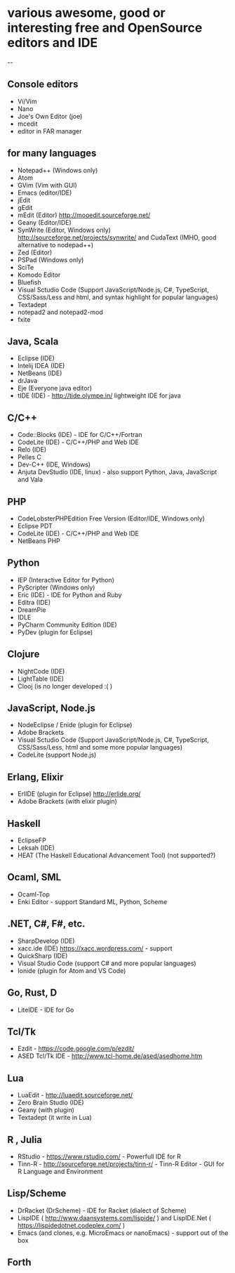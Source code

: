# various awesome, good or interesting free and OpenSource editors and IDE

--

## Console editors

- Vi/Vim
- Nano
- Joe's Own Editor (joe)
- mcedit
- editor in FAR manager

## for many languages

- Notepad++ (Windows only)
- Atom
- GVim (Vim with GUI)
- Emacs (editor/IDE)
- jEdit
- gEdit
- mEdit (Editor) http://mooedit.sourceforge.net/
- Geany (Editor/IDE)
- SynWrite (Editor, Windows only) http://sourceforge.net/projects/synwrite/ and CudaText (IMHO, good alternative to nodepad++)
- Zed (Editor)
- PSPad (Windows only)
- SciTe
- Komodo Editor
- Bluefish
- Visual Sctudio Code (Support JavaScript/Node.js, C#, TypeScript, CSS/Sass/Less and html, and syntax highlight for popular languages)
- Textadept
- notepad2 and notepad2-mod
- fxite 

## Java, Scala

- Eclipse (IDE)
- Intelij IDEA (IDE)
- NetBeans (IDE)
- drJava
- Eje (Everyone java editor)
- tIDE (IDE) - http://tide.olympe.in/ lightweight IDE for java

## C/C++

- Code::Blocks (IDE) - IDE for C/C++/Fortran
- CodeLite (IDE) - C/C++/PHP and Web IDE
- Relo (IDE)
- Pelles C
- Dev-C++ (IDE, Windows)
- Anjuta DevStudio (IDE, linux) - also support Python, Java, JavaScript and Vala

## PHP

- CodeLobsterPHPEdition Free Version (Editor/IDE, Windows only)
- Eclipse PDT
- CodeLite (IDE) - C/C++/PHP and Web IDE
- NetBeans PHP

## Python

- IEP (Interactive Editor for Python)
- PyScripter (Windows only)
- Eric (IDE) - IDE for Python and Ruby
- Editra (IDE)
- DreamPie
- IDLE
- PyCharm Community Edition (IDE)
- PyDev (plugin for Eclipse)

## Clojure
- NightCode (IDE)
- LightTable (IDE)
- Clooj (is no longer developed :( )

## JavaScript, Node.js
- NodeEclipse / Enide (plugin for Eclipse)
- Adobe Brackets
- Visual Sctudio Code (Support JavaScript/Node.js, C#, TypeScript, CSS/Sass/Less, html and some more popular languages)
- CodeLite (support Node.js)

## Erlang, Elixir
- ErlIDE (plugin for Eclipse) http://erlide.org/
- Adobe Brackets (with elixir plugin)

## Haskell
- EclipseFP
- Leksah (IDE)
- HEAT (The Haskell Educational Advancement Tool) (not supported?)

## Ocaml, SML
- Ocaml-Top
- Enki Editor - support Standard ML, Python, Scheme

## .NET, C#, F#, etc.
- SharpDevelop (IDE)
- xacc.ide (IDE) https://xacc.wordpress.com/ - support 
- QuickSharp (IDE)
- Visual Studio Code (support C# and more popular languages)
- Ionide (plugin for Atom and VS Code)

## Go, Rust, D
- LiteIDE - IDE for Go

## Tcl/Tk
- Ezdit - https://code.google.com/p/ezdit/
- ASED Tcl/Tk IDE - http://www.tcl-home.de/ased/asedhome.htm

## Lua
- LuaEdit - http://luaedit.sourceforge.net/
- Zero Brain Studio (IDE)
- Geany (with plugin)
- Textadept (it write in Lua)

## R , Julia
- RStudio - https://www.rstudio.com/ - Powerfull IDE for R
- Tinn-R - http://sourceforge.net/projects/tinn-r/ - Tinn-R Editor - GUI for R Language and Environment

## Lisp/Scheme
- DrRacket (DrScheme) - IDE for Racket (dialect of Scheme)
- LispIDE ( http://www.daansystems.com/lispide/ ) and LispIDE.Net ( https://lispidedotnet.codeplex.com/ )
- Emacs (and clones, e.g. MicroEmacs or nanoEmacs) - support out of the box

## Forth


